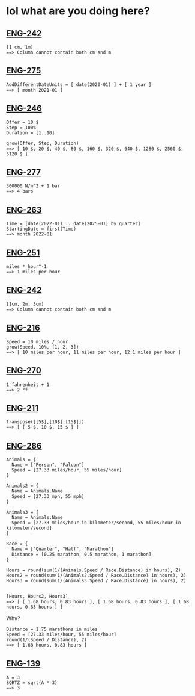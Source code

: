 # lol what are you doing here?

## [ENG-242](https://linear.app/decipad/issue/ENG-242)

```deci live
[1 cm, 1m]
==> Column cannot contain both cm and m
```

## [ENG-275](https://linear.app/decipad/issue/ENG-275)

```deci live
AddDifferentDateUnits = [ date(2020-01) ] + [ 1 year ]
==> [ month 2021-01 ]
```

## [ENG-246](https://linear.app/decipad/issue/ENG-246)

```deci live
Offer = 10 $
Step = 100%
Duration = [1..10]

grow(Offer, Step, Duration)
==> [ 10 $, 20 $, 40 $, 80 $, 160 $, 320 $, 640 $, 1280 $, 2560 $, 5120 $ ]
```

## [ENG-277](https://linear.app/decipad/issue/ENG-277)

```deci live
300000 N/m^2 + 1 bar
==> 4 bars
```

## [ENG-263](https://linear.app/decipad/issue/ENG-263)

```deci live
Time = [date(2022-01) .. date(2025-01) by quarter]
StartingDate = first(Time)
==> month 2022-01
```

## [ENG-251](https://linear.app/decipad/issue/ENG-251)

```deci live
miles * hour^-1
==> 1 miles per hour
```

## [ENG-242](https://linear.app/decipad/issue/ENG-242)

```deci live
[1cm, 2m, 3cm]
==> Column cannot contain both cm and m
```

## [ENG-216](https://linear.app/decipad/issue/ENG-216)

```deci live
Speed = 10 miles / hour
grow(Speed, 10%, [1, 2, 3])
==> [ 10 miles per hour, 11 miles per hour, 12.1 miles per hour ]
```

## [ENG-270](https://linear.app/decipad/issue/ENG-270)

```deci live
1 fahrenheit + 1
==> 2 °f
```

## [ENG-211](https://linear.app/decipad/issue/ENG-211)

```deci live
transpose([[5$],[10$],[15$]])
==> [ [ 5 $, 10 $, 15 $ ] ]
```

## [ENG-286](https://linear.app/decipad/issue/ENG-286)

```deci live
Animals = {
  Name = ["Person", "Falcon"]
  Speed = [27.33 miles/hour, 55 miles/hour]
}

Animals2 = {
  Name = Animals.Name
  Speed = [27.33 mph, 55 mph]
}

Animals3 = {
  Name = Animals.Name
  Speed = [27.33 miles/hour in kilometer/second, 55 miles/hour in kilometer/second]
}

Race = {
  Name = ["Quarter", "Half", "Marathon"]
  Distance = [0.25 marathon, 0.5 marathon, 1 marathon]
}

Hours = round(sum(1/(Animals.Speed / Race.Distance) in hours), 2)
Hours2 = round(sum(1/(Animals2.Speed / Race.Distance) in hours), 2)
Hours3 = round(sum(1/(Animals3.Speed / Race.Distance) in hours), 2)


[Hours, Hours2, Hours3]
==> [ [ 1.68 hours, 0.83 hours ], [ 1.68 hours, 0.83 hours ], [ 1.68 hours, 0.83 hours ] ]
```

Why?

```deci live
Distance = 1.75 marathons in miles
Speed = [27.33 miles/hour, 55 miles/hour]
round(1/(Speed / Distance), 2)
==> [ 1.68 hours, 0.83 hours ]
```

## [ENG-139](https://linear.app/decipad/issue/ENG-139)

```deci live
A = 3
SQRTZ = sqrt(A * 3)
==> 3
```
